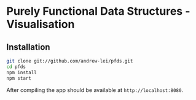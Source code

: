 # Purely Functional Data Structures - Visualisation

## Installation

```sh
git clone git://github.com/andrew-lei/pfds.git
cd pfds
npm install
npm start
```

After compiling the app should be available at `http://localhost:8080`.
